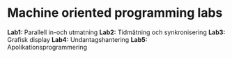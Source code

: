 # Machine oriented programming labs

**Lab1:** Parallell in-och utmatning
**Lab2:** Tidmätning och synkronisering
**Lab3:** Grafisk display
**Lab4:** Undantagshantering
**Lab5:** Apolikationsprogrammering
